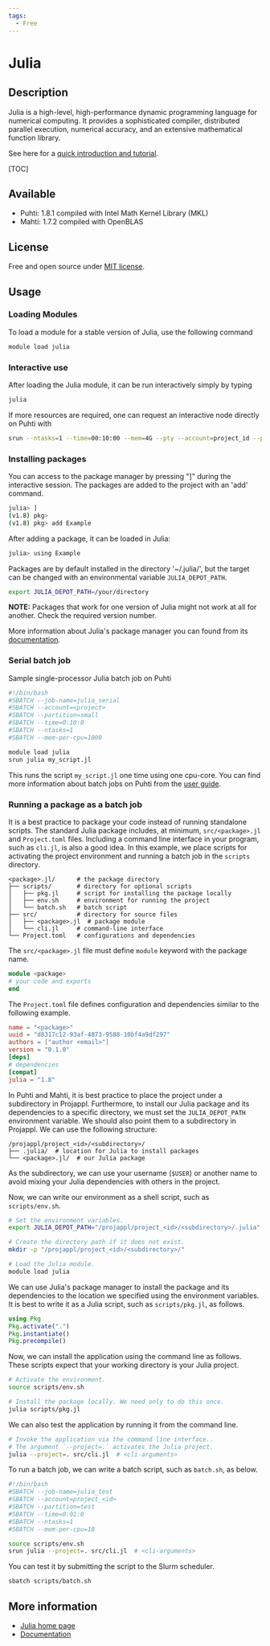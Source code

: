 ```yaml
---
tags:
  - Free
---
```


# Julia

## Description

Julia is a high-level, high-performance dynamic programming language for
numerical computing. It provides a sophisticated compiler, distributed
parallel execution, numerical accuracy, and an extensive mathematical
function library.

See here for a [quick introduction and tutorial](https://github.com/csc-training/julia-introduction).

[TOC]

## Available

- Puhti: 1.8.1 compiled with Intel Math Kernel Library (MKL)
- Mahti: 1.7.2 compiled with OpenBLAS

## License

Free and open source under [MIT license](https://github.com/JuliaLang/julia/blob/master/LICENSE.md).

## Usage

### Loading Modules

To load a module for a stable version of Julia, use the following command

```bash
module load julia
```

### Interactive use

After loading the Julia module, it can be run interactively simply by
typing

```bash
julia
```

If more resources are required, one can request an interactive node
directly on Puhti with

```bash
srun --ntasks=1 --time=00:10:00 --mem=4G --pty --account=project_id --partition=small julia
```

### Installing packages

You can access to the package manager by pressing "]" during the interactive session. The packages are added to the project with an 'add' command.

```bash
julia> ]
(v1.8) pkg>
(v1.8) pkg> add Example
```

After adding a package, it can be loaded in Julia:

```bash
julia> using Example
```

Packages are by default installed in the directory '~/.julia/', but the target can be changed with an environmental variable `JULIA_DEPOT_PATH`.

```bash
export JULIA_DEPOT_PATH=/your/directory
```

**NOTE:** Packages that work for one version of Julia might not work at all for another. Check the required version number.

More information about Julia's package manager you can found from its [documentation](https://julialang.github.io/Pkg.jl/v1/).

### Serial batch job

Sample single-processor Julia batch job on Puhti

```bash
#!/bin/bash 
#SBATCH --job-name=julia_serial
#SBATCH --account=<project>
#SBATCH --partition=small
#SBATCH --time=0:10:0
#SBATCH --ntasks=1
#SBATCH --mem-per-cpu=1000

module load julia
srun julia my_script.jl
```

This runs the script `my_script.jl` one time using one cpu-core. You can find more information about batch jobs on Puhti from the [user guide](../computing/running/getting-started.md).

### Running a package as a batch job
It is a best practice to package your code instead of running standalone scripts.
The standard Julia package includes, at minimum, `src/<package>.jl` and `Project.toml` files.
Including a command line interface in your program, such as `cli.jl`, is also a good idea.
In this example, we place scripts for activating the project environment and running a batch job in the `scripts` directory.

```text
<package>.jl/      # the package directory
├── scripts/       # directory for optional scripts
│   ├── pkg.jl     # script for installing the package locally
│   ├── env.sh     # environment for running the project
│   └── batch.sh   # batch script
├── src/           # directory for source files
│   ├── <package>.jl  # package module
│   └── cli.jl     # command-line interface
└── Project.toml   # configurations and dependencies
```

The `src/<package>.jl` file must define `module` keyword with the package name.

```julia
module <package>
# your code and exports
end
```

The `Project.toml` file defines configuration and dependencies similar to the following example.

```toml
name = "<package>"
uuid = "d8317c12-93af-4873-9588-10bf4a9df297"
authors = ["author <email>"]
version = "0.1.0"
[deps]
# dependencies
[compat]
julia = "1.8"
```

In Puhti and Mahti, it is best practice to place the project under a subdirectory in Projappl.
Furthermore, to install our Julia package and its dependencies to a specific directory, we must set the `JULIA_DEPOT_PATH` environment variable.
We should also point them to a subdirectory in Projappl.
We can use the following structure:

```text
/projappl/project_<id>/<subdirectory>/
├── .julia/  # location for Julia to install packages
└── <package>.jl/  # our Julia package
```

As the subdirectory, we can use your username (`$USER`) or another name to avoid mixing your Julia dependencies with others in the project.

Now, we can write our environment as a shell script, such as `scripts/env.sh`.

```bash
# Set the environment variables.
export JULIA_DEPOT_PATH="/projappl/project_<id>/<subdirectory>/.julia"

# Create the directory path if it does not exist.
mkdir -p "/projappl/project_<id>/<subdirectory>/"

# Load the Julia module.
module load julia
```

We can use Julia's package manager to install the package and its dependencies to the location we specified using the environment variables.
It is best to write it as a Julia script, such as `scripts/pkg.jl`, as follows.

```julia
using Pkg
Pkg.activate(".")
Pkg.instantiate()
Pkg.precompile()
```

Now, we can install the application using the command line as follows.
These scripts expect that your working directory is your Julia project.

```bash
# Activate the environment.
source scripts/env.sh

# Install the package locally. We need only to do this once.
julia scripts/pkg.jl
```

We can also test the application by running it from the command line.

```bash
# Invoke the application via the command line interface..
# The argument `--project=.` activates the Julia project.
julia --project=. src/cli.jl  # <cli-arguments>
```

To run a batch job, we can write a batch script, such as `batch.sh`, as below.

```bash
#!/bin/bash
#SBATCH --job-name=julia_test
#SBATCH --account=project_<id>
#SBATCH --partition=test
#SBATCH --time=0:01:0
#SBATCH --ntasks=1
#SBATCH --mem-per-cpu=10

source scripts/env.sh
srun julia --project=. src/cli.jl  # <cli-arguments>
```

You can test it by submitting the script to the Slurm scheduler.

```bash
sbatch scripts/batch.sh
```

## More information

- [Julia home page](https://julialang.org )
- [Documentation](https://docs.julialang.org)
